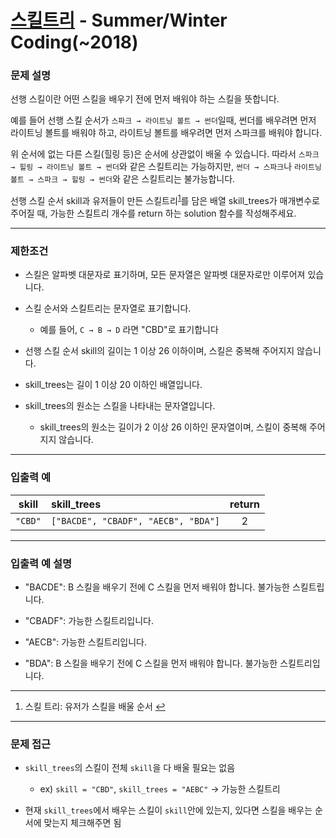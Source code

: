 # [스킬트리](https://programmers.co.kr/learn/courses/30/lessons/49993) - Summer/Winter Coding(~2018)

### 문제 설명

선행 스킬이란 어떤 스킬을 배우기 전에 먼저 배워야 하는 스킬을 뜻합니다.

예를 들어 선행 스킬 순서가 `스파크 → 라이트닝 볼트 → 썬더`일때, 썬더를 배우려면 먼저 라이트닝 볼트를 배워야 하고, 라이트닝 볼트를 배우려면 먼저 스파크를 배워야 합니다.

위 순서에 없는 다른 스킬(힐링 등)은 순서에 상관없이 배울 수 있습니다. 따라서 `스파크 → 힐링 → 라이트닝 볼트 → 썬더`와 같은 스킬트리는 가능하지만, `썬더 → 스파크`나 `라이트닝 볼트 → 스파크 → 힐링 → 썬더`와 같은 스킬트리는 불가능합니다.

선행 스킬 순서 skill과 유저들이 만든 스킬트리<sup><a id = "one" href = "#explain">1</a></sup>를 담은 배열 skill_trees가 매개변수로 주어질 때, 가능한 스킬트리 개수를 return 하는 solution 함수를 작성해주세요.

---

### 제한조건

  - 스킬은 알파벳 대문자로 표기하며, 모든 문자열은 알파벳 대문자로만 이루어져 있습니다.

  - 스킬 순서와 스킬트리는 문자열로 표기합니다.

    - 예를 들어, `C → B → D` 라면 "CBD"로 표기합니다

  - 선행 스킬 순서 skill의 길이는 1 이상 26 이하이며, 스킬은 중복해 주어지지 않습니다.

  - skill_trees는 길이 1 이상 20 이하인 배열입니다.

  - skill_trees의 원소는 스킬을 나타내는 문자열입니다.

    - skill_trees의 원소는 길이가 2 이상 26 이하인 문자열이며, 스킬이 중복해 주어지지 않습니다.

---

### 입출력 예

|  skill  | skill_trees                         | return |
| :-----: | :---------------------------------- | :----: |
| `"CBD"` | `["BACDE", "CBADF", "AECB", "BDA"]` |   2    |

---

### 입출력 예 설명

  - "BACDE": B 스킬을 배우기 전에 C 스킬을 먼저 배워야 합니다. 불가능한 스킬트립니다.

  - "CBADF": 가능한 스킬트리입니다.

  - "AECB": 가능한 스킬트리입니다.

  - "BDA": B 스킬을 배우기 전에 C 스킬을 먼저 배워야 합니다. 불가능한 스킬트리입니다.

---

  1. 스킬 트리: 유저가 스킬을 배울 순서 <a id = "explain" href = "#one">↩</a>

---

### 문제 접근

  - `skill_trees`의 스킬이 전체 `skill`을 다 배울 필요는 없음

    - ex) `skill = "CBD"`, `skill_trees = "AEBC"` -> 가능한 스킬트리

  - 현재 `skill_trees`에서 배우는 스킬이 `skill`안에 있는지, 있다면 스킬을 배우는 순서에 맞는지 체크해주면 됨